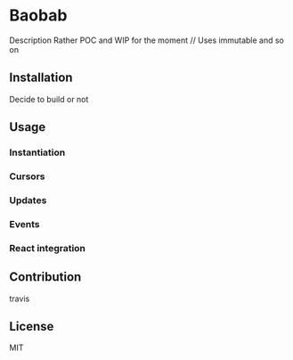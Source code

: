 # Baobab

Description Rather POC and WIP for the moment
// Uses immutable and so on

## Installation
Decide to build or not

## Usage

### Instantiation

### Cursors

### Updates

### Events

### React integration

## Contribution
travis

## License
MIT
